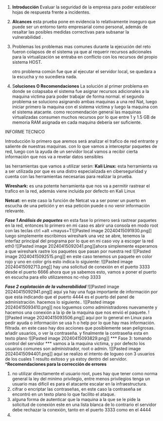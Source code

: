1. **Introducción**
	Evaluar la seguridad de la empresa para poder establecer hojas de respuesta frente a incidentes.
 2. **Alcances**
	esta prueba pone en evidencia lo relativamente inseguro que puede ser un entorno tanto empresarial como personal, además de resaltar las posibles medidas correctivas para subsanar la vulnerabilidad .
3. Problemas
   los problemas mas comunes durante  la ejecución del reto fueron  colapsos de el sistema ya que al requerir recursos adicionales para la virtualización se entraba en conflicto con los recursos del propio sistema HOST.

	otro problema común fue que al ejecutar el servidor local, se quedara a la escucha y no sucediera nada.
   
4. S**oluciones O Recomendaciones**
   La solución al primer problema en donde se colapsaba el sistema fue asignar recursos adicionales a la maquina victima para poder trabajar de forma normal.
   el segundo problema se soluciono asignando ambas maquinas a una red Nat, luego iniciar primero la maquina con el sistema victima y luego la maquina con el sistema atacante.
   como recomendación general las maquinas virtualizadas consumen muchos recursos por lo que entre 1 y 1.5 GB de memoria RAM asignada  en cada maquina debería ser suficiente.
   
INFORME TECNICO 

Introducción
lo primero que aremos será analizar el trafico de red entrante y saliente de nuestras maquinas. con lo que vamos a interceptar paquetes de red, luego con la ayuda de un servidor local vamos a recibir cierta información que nos va a revelar datos sensibles

las herramientas que vamos a utilizar serán:
**Kali Linux:** esta herramienta va a ser utilizada por que es una distro especializada en ciberseguridad y cuenta con las herramientas necesarias para realizar la prueba.

**Wireshark:** es una potente herramienta que nos va a permitir rastrear el trafico en la red, además viene incluida por defecto en Kali Linux

**Netcat:**  en este caso la función  de Netcat va a ser poner un puerto en escucha de una petición y en esa petición puede o no venir información relevante.  

***Fase 1 Análisis de paquetes***
en esta fase lo primero será rastrear paquetes en la red, entonces lo primero en mi caso es abrir una consola en modo root con las teclas ctrl +alt +mayus+T![[Pasted image 20240415091930.png]]
luego simplemente escribimos wireshark
una vez se abre, tenemos la interfaz principal del programa por lo que en mi caso voy a escoger la red eth0
![[Pasted image 20240415092041.png]]ahora simplemente esperamos a que wireshark rastre los paquetes que pasan por nuestra red
![[Pasted image 20240415092515.png]]
en este caso tenemos un paquete en color rojo  y uno en color gris
esto indica lo siguiente:
![[Pasted image 20240415092713.png]]
hay una solicitud de conexión en el puerto 3333 desde el puerto 6666
ahora que ya sabemos esto, vamos a poner el puerto en escucha  para ello utilizaremos nc-nlvp 3333

***Fase 2 explotación de la vulnerabilidad***
![[Pasted image 20240415092941.png]]
aquí ya hay una fuga importante de información por que esta indicando que el puerto 4444 es el puerto del panel de administración.
hacemos lo siguiente.. 
![[Pasted image 20240415093410.png]]
nos loguemos como administradores nuevamente y hacemos una conexión a la ip de la maquina que nos envió el paquete. 
![[Pasted image 20240415093506.png]]
aquí por lo general en Linux para pedir ayuda o información se usa h o help  por lo que hay mas información. filtrada. en este caso hay dos acciones que posiblemente sean peligrosas. añadir usuarios, o ver la contraseña.
y finalmente la contraseña esta en texto plano
![[Pasted image 20240415093829.png]]
*** Fase 3: tomando control del servidor ***
vamos a la maquina victima, y por defecto los usuarios comunes son administrador, root o admin.
![[Pasted image 20240415094401.png]]
aquí se realizo el intento de logueo con 3 usuarios de los cuales 1 resulto exitoso y ya estoy dentro del servidor.
***Recomendaciones para la corrección de errores**
1. no utilizar directamente el usuario root, pues hay que tener como norma general la ley del minimo privilegio, entre menos privilegios tenga un usuario mas dificil es para el atacante escalar en la infraestructura.
2. cifrar o encriptar las contraseñas, en este caso la contraseña se encontró en un texto plano lo que facilito el ataque.
3. alguna forma de autenticar que la maquina a la que se le pide la solicitud de conexión este en una lista blanca de lo contrario el servidor debe rechazar la conexión, tanto en el puerto 3333 como en el 4444
4. 
